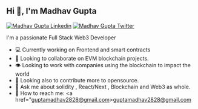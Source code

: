 <h2 align="left">Hi 👋, I'm Madhav Gupta</h1>

[![Madhav Gupta Linkedin](https://img.shields.io/badge/LinkedIn-0077B5?style=for-the-badge&logo=linkedin&logoColor=white)](https://www.linkedin.com/in/madhav-gupta-707816274/)
[![Madhav  Gupta Twitter](https://img.shields.io/badge/Twitter-1DA1F2?style=for-the-badge&logo=twitter&logoColor=white)](https://twitter.com/Madhav__28)


<p align="left">I'm a passionate Full Stack Web3 Developer</h3>

-  💻 Currently working on Frontend  and smart contracts
-  👯 Looking to collaborate on EVM blockchain projects.
- 👁️ Looking to work with companies using the blockchain to impact the world
- 🔭 Looking also to contribute more to opensource.
- 💬 Ask me about solidity , React/Next , Blockchain and Web3 as whole. 
-  📧 How to reach me: <a href="guptamadhav2828@gmail.com>guptamadhav2828@gmail.com<a/>
